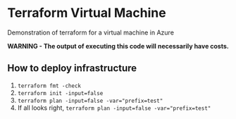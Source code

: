 # Terraform Virtual Machine

Demonstration of terraform for a virtual machine in Azure

**WARNING - The output of executing this code will necessarily have costs.**

## How to deploy infrastructure

1. `terraform fmt -check` 
2. `terraform init -input=false`
3. `terraform plan -input=false -var="prefix=test"`
4. If all looks right, `terraform plan -input=false -var="prefix=test"`

